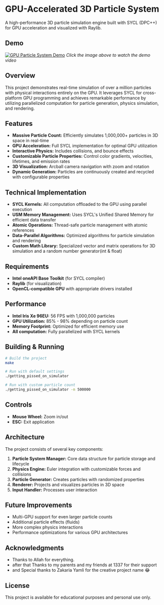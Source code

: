# GPU-Accelerated 3D Particle System

A high-performance 3D particle simulation engine built with SYCL (DPC++) for GPU acceleration and visualized with Raylib.

## Demo

[![GPU Particle System Demo](https://img.youtube.com/vi/stwff1vwfuw/0.jpg)](https://youtu.be/stwff1vwfuw)
*Click the image above to watch the demo video*

## Overview

This project demonstrates real-time simulation of over a million particles with physical interactions entirely on the GPU. It leverages SYCL for cross-platform GPU programming and achieves remarkable performance by utilizing parallelized computation for particle generation, physics simulation, and rendering.

## Features

- **Massive Particle Count:** Efficiently simulates 1,000,000+ particles in 3D space in real-time
- **GPU Acceleration:** Full SYCL implementation for optimal GPU utilization
- **Interactive Physics:** Includes collisions, and bounce effects
- **Customizable Particle Properties:** Control color gradients, velocities, lifetimes, and emission rates
- **3D Visualization:** Arcball camera navigation with zoom and rotation
- **Dynamic Generation:** Particles are continuously created and recycled with configurable properties

## Technical Implementation

- **SYCL Kernels:** All computation offloaded to the GPU using parallel execution
- **USM Memory Management:** Uses SYCL's Unified Shared Memory for efficient data transfer
- **Atomic Operations:** Thread-safe particle management with atomic references
- **Data-Parallel Algorithms:** Optimized algorithms for particle simulation and rendering
- **Custom Math Library:** Specialized vector and matrix operations for 3D simulation and a random number generator(int & float)

## Requirements

- **Intel oneAPI Base Toolkit** (for SYCL compiler)
- **Raylib** (for visualization)
- **OpenCL-compatible GPU** with appropriate drivers installed

## Performance

- **Intel Iris Xe 96EU:** 56 FPS with 1,000,000 particles
- **GPU Utilization:** 85% - 98% depending on particle count
- **Memory Footprint:** Optimized for efficient memory use
- **All computation:** Fully parallelized with SYCL kernels

## Building & Running

```bash
# Build the project
make

# Run with default settings
./getting_pissed_on_simulator

# Run with custom particle count
./getting_pissed_on_simulator -n 500000
```

## Controls

- **Mouse Wheel:** Zoom in/out
- **ESC:** Exit application

## Architecture

The project consists of several key components:

1. **Particle System Manager:** Core data structure for particle storage and lifecycle
2. **Physics Engine:** Euler integration with customizable forces and collisions
3. **Particle Generator:** Creates particles with randomized properties
4. **Renderer:** Projects and visualizes particles in 3D space
5. **Input Handler:** Processes user interaction

## Future Improvements

- Multi-GPU support for even larger particle counts
- Additional particle effects (fluids)
- More complex physics interactions
- Performance optimizations for various GPU architectures

## Acknowledgments

- Thanks to Allah for everything. 
- after that Thanks to my parents and my friends at 1337 for their support
- and Special thanks to Zakaria Yamli for the creative project name 😂

## License

This project is available for educational purposes and personal use only.

